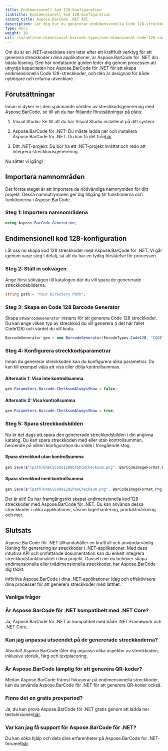 ```yaml
---
title: Endimensionell kod 128-konfiguration
linktitle: Endimensionell kod 128-konfiguration
second_title: Aspose.BarCode .NET API
description: Lär dig hur du genererar endimensionella Code 128-streckkoder i .NET med Aspose.BarCode. Följ vår steg-för-steg-guide för sömlös streckkodsintegration.
type: docs
weight: 10
url: /sv/net/one-dimensional-barcode-types/one-dimensional-code-128-configuration/
---
```


Om du är en .NET-utvecklare som letar efter ett kraftfullt verktyg för att generera streckkoder i dina applikationer, är Aspose.BarCode för .NET din bästa lösning. Den här omfattande guiden leder dig genom processen att utnyttja kapaciteten hos Aspose.BarCode för .NET för att skapa endimensionella Code 128-streckkoder, och den är designad för både nybörjare och erfarna utvecklare. 

## Förutsättningar

Innan vi dyker in i den spännande världen av streckkodsgenerering med Aspose.BarCode, se till att du har följande förutsättningar på plats:

1. Visual Studio: Se till att du har Visual Studio installerat på ditt system.

2.  Aspose.BarCode för .NET: Du måste ladda ner och installera Aspose.BarCode för .NET. Du kan få det från[här](https://releases.aspose.com/barcode/net/).

3. Ditt .NET-projekt: Du bör ha ett .NET-projekt inrättat och redo att integrera streckkodsgenerering.

Nu sätter vi igång!

## Importera namnområden

Det första steget är att importera de nödvändiga namnrymden för ditt projekt. Dessa namnutrymmen ger dig tillgång till funktionerna och funktionerna i Aspose.BarCode.

### Steg 1: Importera namnområdena

```csharp
using Aspose.BarCode.Generation;
```

## Endimensionell kod 128-konfiguration

Låt oss nu skapa kod 128 streckkoder med Aspose.BarCode för .NET. Vi går igenom varje steg i detalj, så att du har en tydlig förståelse för processen.

### Steg 2: Ställ in sökvägen

Ange först sökvägen till katalogen där du vill spara de genererade streckkodsbilderna.

```csharp
string path = "Your Directory Path";
```

### Steg 3: Skapa en Code 128 Barcode Generator

 Skapa en`BarcodeGenerator` instans för att generera Code 128 streckkoder. Du kan ange vilken typ av streckkod du vill generera (i det här fallet Code128) och värdet du vill koda.

```csharp
BarcodeGenerator gen = new BarcodeGenerator(EncodeTypes.Code128, "CODE");
```

### Steg 4: Konfigurera streckkodsparametrar

Innan du genererar streckkoden kan du konfigurera olika parametrar. Du kan till exempel välja att visa eller dölja kontrollsumman.

#### Alternativ 1: Visa inte kontrollsumma

```csharp
gen.Parameters.Barcode.ChecksumAlwaysShow = false;
```

#### Alternativ 2: Visa kontrollsumma

```csharp
gen.Parameters.Barcode.ChecksumAlwaysShow = true;
```

### Steg 5: Spara streckkodsbilden

Nu är det dags att spara den genererade streckkodsbilden i din angivna katalog. Du kan spara streckkoden med eller utan kontrollsumman, beroende på vilken konfiguration du valde i föregående steg.

#### Spara streckkod utan kontrollsumma

```csharp
gen.Save($"{path}OneCSCode128NotShowChecksum.png", BarCodeImageFormat.Png);
```

#### Spara streckkod med kontrollsumma

```csharp
gen.Save($"{path}OneCSCode128ShowChecksum.png", BarCodeImageFormat.Png);
```

Det är allt! Du har framgångsrikt skapat endimensionella kod 128 streckkoder med Aspose.BarCode för .NET. Du kan använda dessa streckkoder i olika applikationer, såsom lagerhantering, produktmärkning och mer.

## Slutsats

Aspose.BarCode för .NET tillhandahåller en kraftfull och användarvänlig lösning för generering av streckkoder i .NET-applikationer. Med dess intuitiva API och omfattande dokumentation kan du enkelt integrera streckkodsfunktionalitet i dina projekt. Oavsett om du behöver skapa endimensionella eller tvådimensionella streckkoder, har Aspose.BarCode dig täckt.

Införliva Aspose.BarCode i dina .NET-applikationer idag och effektivisera dina processer för att generera streckkoder med lätthet.

### Vanliga frågor

### Är Aspose.BarCode för .NET kompatibelt med .NET Core?
Ja, Aspose.BarCode för .NET är kompatibel med både .NET Framework och .NET Core.

### Kan jag anpassa utseendet på de genererade streckkoderna?
Absolut! Aspose.BarCode låter dig anpassa olika aspekter av streckkoden, inklusive storlek, färg och textplacering.

### Är Aspose.BarCode lämplig för att generera QR-koder?
Medan Aspose.BarCode främst fokuserar på endimensionella streckkoder, kan du använda Aspose.BarCode för .NET för att generera QR-koder också.

### Finns det en gratis provperiod?
 Ja, du kan prova Aspose.BarCode för .NET gratis genom att ladda ner testversionen[här](https://releases.aspose.com/).

### Var kan jag få support för Aspose.BarCode för .NET?
 Du kan söka hjälp och dela dina erfarenheter på Aspose.BarCode for .NET-forumet[här](https://forum.aspose.com/c/barcode/13).
